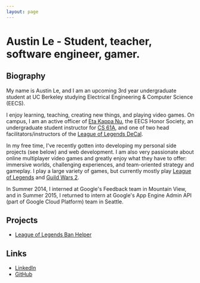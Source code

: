 ```yaml
---
layout: page
---
```


# Austin Le - Student, teacher, software engineer, gamer.

## Biography
My name is Austin Le, and I am an upcoming 3rd year undergraduate student at UC Berkeley studying Electrical Engineering & Computer Science (EECS).

I enjoy learning, teaching, creating new things, and playing video games. On campus, I am an active officer of [Eta Kappa Nu](https://hkn.eecs.berkeley.edu/), the EECS Honor Society, an undergraduate student instructor for [CS 61A](http://cs61a.org), and one of two head facilitators/instructors of the [League of Legends DeCal](http://www.decal.org/courses/lol).

In my free time, I've recently gotten into developing my personal side projects (see below) and web development. I am also very passionate about online multiplayer video games and greatly enjoy what they have to offer: immersive worlds, challenging experiences, and team-oriented strategy and gameplay. I play a large variety of games, but currently mostly play [League of Legends](http://na.leagueoflegends.com/) and [Guild Wars 2](https://www.guildwars2.com/en/).

In Summer 2014, I interned at Google's Feedback team in Mountain View, and in Summer 2015, I returned to intern at Google's App Engine Admin API (part of Google Cloud Platform) team in Seattle.

## Projects
*   [League of Legends Ban Helper](https://lolbanhelper.appspot.com/)

## Links
*   [LinkedIn](https://www.linkedin.com)
*   [GitHub](https://github.com/austinhle)